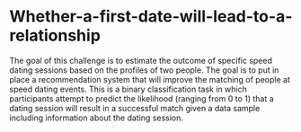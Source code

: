 # Whether-a-first-date-will-lead-to-a-relationship
The goal of this challenge is to estimate the outcome of specific speed dating sessions based on the profiles of two people.
The goal is to put in place a recommendation system that will improve the matching of people at speed dating events.
This is a binary classification task in which participants attempt to predict the likelihood (ranging from 0 to 1)
that a dating session will result in a successful match given a data sample including information about the dating session.

